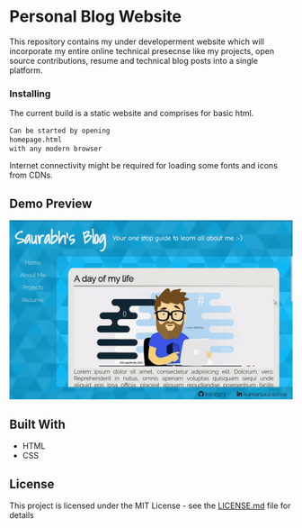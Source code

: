# Personal Blog Website

This repository contains my under developerment website which will incorporate my entire online technical presecnse like my projects, open source contributions, resume and technical blog posts into a single platform.

### Installing

The current build is a static website and comprises for basic html.
```
Can be started by opening
homepage.html
with any modern browser
```
Internet connectivity might be required for loading some fonts and icons from CDNs.

## Demo Preview
![](./images/responsive.gif)

## Built With

* HTML
* CSS

## License

This project is licensed under the MIT License - see the [LICENSE.md](LICENSE.md) file for details
